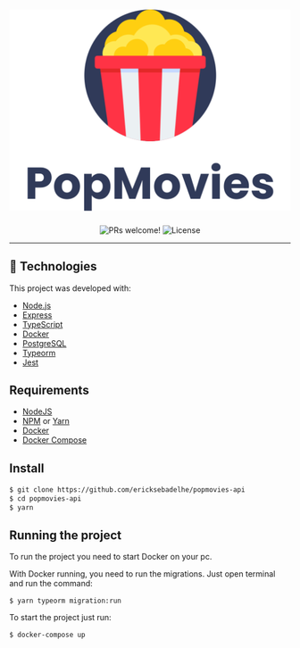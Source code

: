 <h1 align="center">
    <img alt="PopMovies" title="Popmovies" src=".github/logo.svg" />
</h1>

<p align="center">
 <img src="https://img.shields.io/static/v1?label=PRs&message=welcome&color=15C3D6&labelColor=000000" alt="PRs welcome!" />

  <img alt="License" src="https://img.shields.io/static/v1?label=license&message=MIT&color=15C3D6&labelColor=000000">
</p>

---
## 🚀 Technologies

This project was developed with:

- [Node.js](https://nodejs.org/en/)
- [Express](https://expressjs.com/)
- [TypeScript](https://www.typescriptlang.org/)
- [Docker](https://www.docker.com/)
- [PostgreSQL](https://www.postgresql.org/)
- [Typeorm](https://typeorm.io/#/)
- [Jest](https://jestjs.io/)

## Requirements

- [NodeJS](https://nodejs.org/)
- [NPM](https://npmjs.org/) or [Yarn](https://yarnpkg.com/)
- [Docker](https://www.docker.com/)
- [Docker Compose](https://docs.docker.com/compose/)

## Install

    $ git clone https://github.com/ericksebadelhe/popmovies-api
    $ cd popmovies-api
    $ yarn

## Running the project

To run the project you need to start Docker on your pc.

With Docker running, you need to run the migrations. Just open terminal and run the command:

    $ yarn typeorm migration:run

To start the project just run:

    $ docker-compose up
